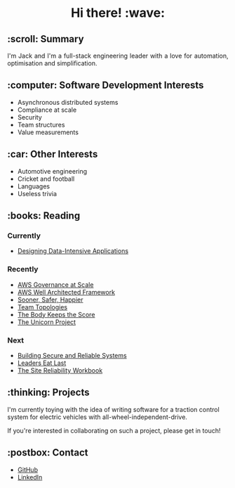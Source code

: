 <h1 align='center'> Hi there! :wave:</h1>

<h2 align='left'>:scroll: Summary</h2>
<p align='justify'>I'm Jack and I'm a full-stack engineering leader with a love for automation, optimisation and simplification.</p>

<h2 align='left'>:computer: Software Development Interests</h2>
<ul>
  <li>Asynchronous distributed systems</li>
  <li>Compliance at scale</li>
  <li>Security</li>
  <li>Team structures</li>
  <li>Value measurements</li>
</ul>

<h2 align='left'>:car: Other Interests</h2>
<ul>
  <li>Automotive engineering</li>
  <li>Cricket and football</li>
  <li>Languages</li>
  <li>Useless trivia</li>
</ul>
 
<h2 align='left'>:books: Reading</h2>
<h3 align='left'>Currently</h3>
<ul>
  
  <li><a href='https://www.oreilly.com/library/view/designing-data-intensive-applications/9781491903063/'>Designing Data-Intensive Applications</a></li>
</ul>
 
<h3 align='left'>Recently</h3>
<ul>
  <li><a href='https://docs.aws.amazon.com/whitepapers/latest/aws-governance-at-scale/aws-governance-at-scale.pdf'>AWS Governance at Scale</a></li>
  <li><a href='https://docs.aws.amazon.com/wellarchitected/latest/framework/wellarchitected-framework.pdf'>AWS Well Architected Framework</a></li>
  <li><a href='https://itrevolution.com/sooner-safer-happier/'>Sooner, Safer, Happier</a></li>
  <li><a href='https://teamtopologies.com/book'>Team Topologies</a></li>
  <li><a href='https://www.waterstones.com/book/the-body-keeps-the-score/bessel-van-der-kolk/9780141978611'>The Body Keeps the Score</a></li>
  <li><a href='https://itrevolution.com/the-unicorn-project/'>The Unicorn Project</a></li>
</ul>

<h3 align='left'>Next</h3>
<ul>
  <li><a href='https://static.googleusercontent.com/media/sre.google/en//static/pdf/building_secure_and_reliable_systems.pdf'>Building Secure and Reliable Systems</a></li>
  <li><a href='https://simonsinek.com/product/leaders-eat-last/'>Leaders Eat Last</a></li>
  <li><a href='https://sre.google/workbook/table-of-contents/'>The Site Reliability Workbook</a></li>
</ul>
  
<h2 align='left'>:thinking: Projects</h2>

I'm currently toying with the idea of writing software for a traction control system for electric vehicles with all-wheel-independent-drive. 

If you're interested in collaborating on such a project, please get in touch!

<h2 align='left'>:postbox: Contact</h2>

<ul>
  <li><a href='https://github.com/jh409'>GitHub</a></li>
  <li><a href='https://linkedin.com/in/codejack'>LinkedIn</a></li>
</ul>

